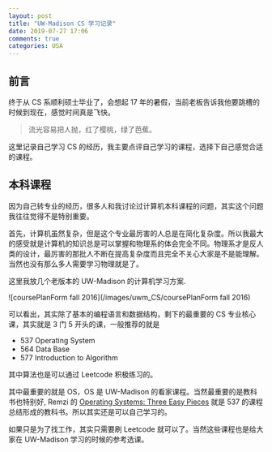 ```yaml
---
layout: post
title: "UW-Madison CS 学习记录"
date: 2019-07-27 17:06
comments: true
categories: USA
---
```


## 前言

终于从 CS 系顺利硕士毕业了，会想起 17 年的暑假，当前老板告诉我他要跳槽的时候到现在，感觉时间真是飞快。

> 流光容易把人抛，红了樱桃，绿了芭蕉。

这里记录自己学习 CS 的经历，我主要点评自己学习的课程，选择下自己感觉合适的课程。

<!--more-->

## 本科课程

因为自己转专业的经历，很多人和我讨论过计算机本科课程的问题，其实这个问题我往往觉得不是特别重要。

首先，计算机虽然复杂，但是这个专业最厉害的人总是在简化复杂度。所以我最大的感受就是计算机的知识总是可以掌握和物理系的体会完全不同。物理系才是反人类的设计，最厉害的那批人不断在提高复杂度而且完全不关心大家是不是能理解。当然也没有那么多人需要学习物理就是了。

这里我放几个老版本的 UW-Madison 的计算机学习方案.

![coursePlanForm fall 2016](/images/uwm_CS/coursePlanForm fall 2016)


可以看出，其实除了基本的编程语言和数据结构，剩下的最重要的 CS 专业核心课，其实就是 3 门 5 开头的课，一般推荐的就是 

* 537 Operating System
* 564 Data Base
* 577 Introduction to Algorithm

其中算法也是可以通过 Leetcode 积极练习的。

其中最重要的就是 OS，OS 是 UW-Madison 的看家课程。当然最重要的是教科书也特别好, Remzi 的 [Operating Systems: Three Easy Pieces](http://pages.cs.wisc.edu/~remzi/OSTEP/) 就是 537 的课程总结形成的教科书。所以其实还是可以自己学习的。

如果只是为了找工作，其实只需要刷 Leetcode 就可以了。当然这些课程也是给大家在 UW-Madison 学习的时候的参考选课。